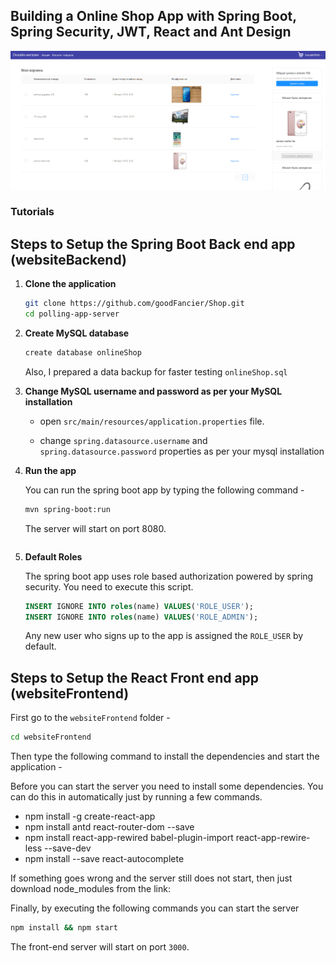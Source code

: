## Building a Online Shop App with Spring Boot, Spring Security, JWT, React and Ant Design

![App Screenshot](screenshot.png)

### Tutorials

## Steps to Setup the Spring Boot Back end app (websiteBackend)

1. **Clone the application**

	```bash
	git clone https://github.com/goodFancier/Shop.git
	cd polling-app-server
	```

2. **Create MySQL database**

	```bash
	create database onlineShop
	```
	Also, I prepared a data backup for faster testing `onlineShop.sql`

3. **Change MySQL username and password as per your MySQL installation**

	+ open `src/main/resources/application.properties` file.

	+ change `spring.datasource.username` and `spring.datasource.password` properties as per your mysql installation

4. **Run the app**

	You can run the spring boot app by typing the following command -

	```bash
	mvn spring-boot:run
	```

	The server will start on port 8080.
	```
5. **Default Roles**
	
	The spring boot app uses role based authorization powered by spring security. You need to execute this script.

	```sql
	INSERT IGNORE INTO roles(name) VALUES('ROLE_USER');
	INSERT IGNORE INTO roles(name) VALUES('ROLE_ADMIN');
	```

	Any new user who signs up to the app is assigned the `ROLE_USER` by default.

## Steps to Setup the React Front end app (websiteFrontend)

First go to the `websiteFrontend` folder -

```bash
cd websiteFrontend
```

Then type the following command to install the dependencies and start the application -

Before you can start the server you need to install some dependencies. You can do this in automatically just by running a few commands.

* npm install -g create-react-app 
* npm install antd react-router-dom --save 
* npm install react-app-rewired babel-plugin-import react-app-rewire-less --save-dev
* npm install --save react-autocomplete

If something goes wrong and the server still does not start, then just download node_modules from the link: 

Finally, by executing the following commands you can start the server

```bash
npm install && npm start
```

The front-end server will start on port `3000`.
